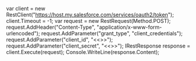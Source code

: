 var client = new RestClient("https://host.my.salesforce.com/services/oauth2/token");
client.Timeout = -1;
var request = new RestRequest(Method.POST);
request.AddHeader("Content-Type", "application/x-www-form-urlencoded");
request.AddParameter("grant_type", "client_credentials");
request.AddParameter("client_id", "<<>>");
request.AddParameter("client_secret", "<<>>");
IRestResponse response = client.Execute(request);
Console.WriteLine(response.Content);
